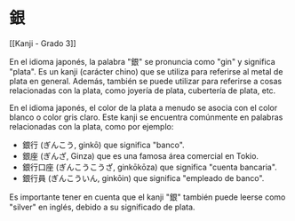 # 銀

[[Kanji - Grado 3]]

En el idioma japonés, la palabra "銀" se pronuncia como "gin" y significa "plata". Es un kanji (carácter chino) que se utiliza para referirse al metal de plata en general. Además, también se puede utilizar para referirse a cosas relacionadas con la plata, como joyería de plata, cubertería de plata, etc.

En el idioma japonés, el color de la plata a menudo se asocia con el color blanco o color gris claro. Este kanji se encuentra comúnmente en palabras relacionadas con la plata, como por ejemplo:

- 銀行 (ぎんこう, ginkō) que significa "banco".
- 銀座 (ぎんざ, Ginza) que es una famosa área comercial en Tokio.
-  銀行口座 (ぎんこうこうざ, ginkōkōza) que significa "cuenta bancaria".
-  銀行員 (ぎんこういん, ginkōin) que significa "empleado de banco".

Es importante tener en cuenta que el kanji "銀" también puede leerse como "silver" en inglés, debido a su significado de plata.
